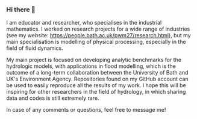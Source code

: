 ### Hi there 👋

I am educator and researcher, who specialises in the industrial mathematics. I worked on research projects for a wide range of industries (see my website: https://people.bath.ac.uk/pwm27/research.html), but my main specialisation is modelling of physical processing, especially in the field of fluid dynamics. 

My main project is focused on developing analytic benchmarks for the hydrologic models, with applications in flood modelling, which is the outcome of a long-term collaboration between the University of Bath and UK's Environment Agency. Repositories found on my GitHub account can be used to easily reproduce all the results of my work. I hope this will be inspiring for other researchers in the field of hydrology, in which sharing data and codes is still extremely rare.

In case of any comments or questions, feel free to message me!

